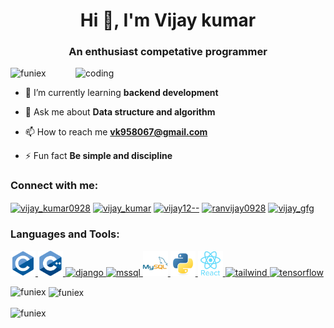 <h1 align="center">Hi 👋, I'm Vijay kumar</h1>
<h3 align="center">An enthusiast competative programmer</h3>
<img  align="right"  alt= "coding" width="400"  src ="https://img.freepik.com/premium-photo/man-working-desk-with-laptop-productive-work-flat-design-generative-ai_176697-2787.jpg?size=626&ext=jpg ">
<p align="left"> <img src="https://komarev.com/ghpvc/?username=funiex&label=Profile%20views&color=0e75b6&style=flat" alt="funiex" /> </p>

- 🌱 I’m currently learning **backend development**

- 💬 Ask me about **Data structure and algorithm**

- 📫 How to reach me **vk958067@gmail.com**

- ⚡ Fun fact **Be simple and discipline**

<h3 align="left">Connect with me:</h3>
<p align="left">
<a href="https://instagram.com/vijay_kumar0928" target="blank"><img align="center" src="https://raw.githubusercontent.com/rahuldkjain/github-profile-readme-generator/master/src/images/icons/Social/instagram.svg" alt="vijay_kumar0928" height="30" width="40" /></a>
<a href="https://www.codechef.com/users/vijay_kumar" target="blank"><img align="center" src="https://cdn.jsdelivr.net/npm/simple-icons@3.1.0/icons/codechef.svg" alt="vijay_kumar" height="30" width="40" /></a>
<a href="https://codeforces.com/profile/vijay12--" target="blank"><img align="center" src="https://raw.githubusercontent.com/rahuldkjain/github-profile-readme-generator/master/src/images/icons/Social/codeforces.svg" alt="vijay12--" height="30" width="40" /></a>
<a href="https://www.leetcode.com/ranvijay0928" target="blank"><img align="center" src="https://raw.githubusercontent.com/rahuldkjain/github-profile-readme-generator/master/src/images/icons/Social/leet-code.svg" alt="ranvijay0928" height="30" width="40" /></a>
<a href="https://auth.geeksforgeeks.org/user/vijay_gfg" target="blank"><img align="center" src="https://raw.githubusercontent.com/rahuldkjain/github-profile-readme-generator/master/src/images/icons/Social/geeks-for-geeks.svg" alt="vijay_gfg" height="30" width="40" /></a>
</p>

<h3 align="left">Languages and Tools:</h3>
<p align="left"> <a href="https://www.cprogramming.com/" target="_blank" rel="noreferrer"> <img src="https://raw.githubusercontent.com/devicons/devicon/master/icons/c/c-original.svg" alt="c" width="40" height="40"/> </a> <a href="https://www.w3schools.com/cpp/" target="_blank" rel="noreferrer"> <img src="https://raw.githubusercontent.com/devicons/devicon/master/icons/cplusplus/cplusplus-original.svg" alt="cplusplus" width="40" height="40"/> </a> <a href="https://www.djangoproject.com/" target="_blank" rel="noreferrer"> <img src="https://cdn.worldvectorlogo.com/logos/django.svg" alt="django" width="40" height="40"/> </a> <a href="https://www.microsoft.com/en-us/sql-server" target="_blank" rel="noreferrer"> <img src="https://www.svgrepo.com/show/303229/microsoft-sql-server-logo.svg" alt="mssql" width="40" height="40"/> </a> <a href="https://www.mysql.com/" target="_blank" rel="noreferrer"> <img src="https://raw.githubusercontent.com/devicons/devicon/master/icons/mysql/mysql-original-wordmark.svg" alt="mysql" width="40" height="40"/> </a> <a href="https://www.python.org" target="_blank" rel="noreferrer"> <img src="https://raw.githubusercontent.com/devicons/devicon/master/icons/python/python-original.svg" alt="python" width="40" height="40"/> </a> <a href="https://reactjs.org/" target="_blank" rel="noreferrer"> <img src="https://raw.githubusercontent.com/devicons/devicon/master/icons/react/react-original-wordmark.svg" alt="react" width="40" height="40"/> </a> <a href="https://tailwindcss.com/" target="_blank" rel="noreferrer"> <img src="https://www.vectorlogo.zone/logos/tailwindcss/tailwindcss-icon.svg" alt="tailwind" width="40" height="40"/> </a> <a href="https://www.tensorflow.org" target="_blank" rel="noreferrer"> <img src="https://www.vectorlogo.zone/logos/tensorflow/tensorflow-icon.svg" alt="tensorflow" width="40" height="40"/> </a> </p>

<p><img align="left" src="https://github-readme-stats.vercel.app/api/top-langs?username=funiex&show_icons=true&locale=en&layout=compact" alt="funiex" /></p>

<p>&nbsp;<img align="center" src="https://github-readme-stats.vercel.app/api?username=funiex&show_icons=true&locale=en" alt="funiex" /></p>

<p><img align="center" src="https://github-readme-streak-stats.herokuapp.com/?user=funiex&" alt="funiex" /></p>
